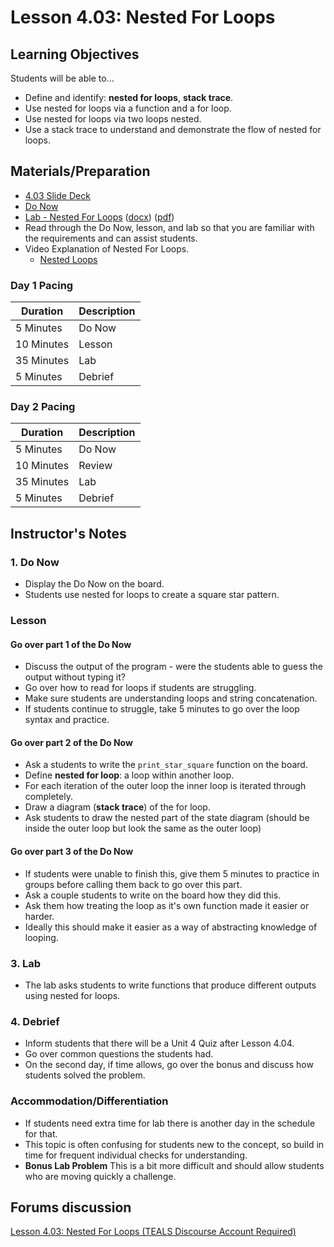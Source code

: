 # Lesson 4.03: Nested For Loops

## Learning Objectives

Students will be able to...

* Define and identify: **nested for loops**, **stack trace**.
* Use nested for loops via a function and a for loop.
* Use nested for loops via two loops nested.
* Use a stack trace to understand and demonstrate the flow of nested for loops.

## Materials/Preparation

* [4.03 Slide Deck](https://github.com/TEALSK12/2nd-semester-introduction-to-computer-science/raw/master/units/4_unit/slidedecks/Intro%20Python%204.03%20TEALS.pptx)
* [Do Now][]
* [Lab - Nested For Loops][] ([docx][]) ([pdf][])
* Read through the Do Now, lesson, and lab so that you are familiar with the requirements and can assist students.
* Video Explanation of Nested For Loops.
  * [Nested Loops](https://youtu.be/fyP4SXpkYG4)

### Day 1 Pacing

| **Duration**   | **Description** |
| ---------- | ----------- |
| 5 Minutes  | Do Now      |
| 10 Minutes | Lesson      |
| 35 Minutes | Lab         |
| 5 Minutes | Debrief     |

### Day 2 Pacing

| **Duration** |   **Description**  |
|---|---|
| 5 Minutes  | Do Now      |
| 10 Minutes | Review      |
| 35 Minutes | Lab         |
| 5 Minutes | Debrief     |

## Instructor's Notes

### 1. Do Now

* Display the Do Now on the board.
* Students use nested for loops to create a square star pattern.

### Lesson

#### Go over part 1 of the Do Now

* Discuss the output of the program - were the students able to guess the output without typing it?
* Go over how to read for loops if students are struggling.
* Make sure students are understanding loops and string concatenation.
* If students continue to struggle, take 5 minutes to go over the loop syntax and practice.

#### Go over part 2 of the Do Now

* Ask a students to write the `print_star_square` function on the board.
* Define **nested for loop**:  a loop within another loop.
* For each iteration of the outer loop the inner loop is iterated through completely.
* Draw a diagram (**stack trace**) of the for loop.
* Ask students to draw the nested part of the state diagram (should be inside the outer loop but look the same as the outer loop)

#### Go over part 3 of the Do Now

* If students were unable to finish this, give them 5 minutes to practice in groups before calling them back to go over this part.
* Ask a couple students to write on the board how they did this.
* Ask them how treating the loop as it's own function made it easier or harder.
* Ideally this should make it easier as a way of abstracting knowledge of looping.

### 3. Lab

* The lab asks students to write functions that produce different outputs using nested for loops.

### 4. Debrief

* Inform students that there will be a Unit 4 Quiz after Lesson 4.04.
* Go over common questions the students had.
* On the second day, if time allows, go over the bonus and discuss how students solved the problem.

### Accommodation/Differentiation

* If students need extra time for lab there is another day in the schedule for that.
* This topic is often confusing for students new to the concept, so build in time for frequent individual checks for understanding.
* **Bonus Lab Problem** This is a bit more difficult and should allow students who are moving quickly a challenge.

## Forums discussion

[Lesson 4.03: Nested For Loops (TEALS Discourse Account Required)](https://forums.tealsk12.org/c/unit-4-looping/lesson-4-03-nested-for-loops)

[Do Now]: do_now.md
[Lab - Nested For Loops]: lab.md
[pdf]: https://github.com/TEALSK12/2nd-semester-introduction-to-computer-science/raw/master/units/4_unit/03_lesson/lab.pdf
[docx]: https://github.com/TEALSK12/2nd-semester-introduction-to-computer-science/raw/master/units/4_unit/03_lesson/lab.docx
